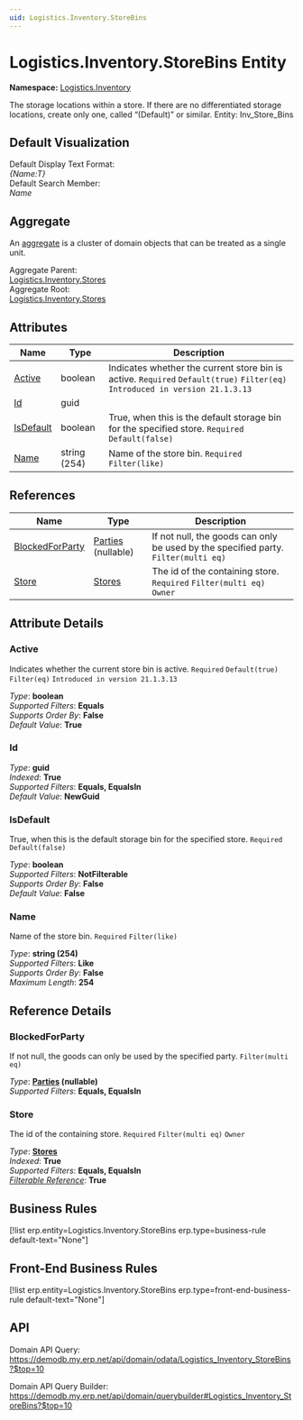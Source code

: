 ```yaml
---
uid: Logistics.Inventory.StoreBins
---
```

# Logistics.Inventory.StoreBins Entity

**Namespace:** [Logistics.Inventory](Logistics.Inventory.md)  

The storage locations within a store. If there are no differentiated storage locations, create only one, called “(Default)” or similar. Entity: Inv_Store_Bins

## Default Visualization
Default Display Text Format:  
_{Name:T}_  
Default Search Member:  
_Name_  

## Aggregate
An [aggregate](https://docs.erp.net/tech/advanced/concepts/aggregates.html) is a cluster of domain objects that can be treated as a single unit.  

Aggregate Parent:  
[Logistics.Inventory.Stores](Logistics.Inventory.Stores.md)  
Aggregate Root:  
[Logistics.Inventory.Stores](Logistics.Inventory.Stores.md)  

## Attributes

| Name | Type | Description |
| ---- | ---- | --- |
| [Active](Logistics.Inventory.StoreBins.md#active) | boolean | Indicates whether the current store bin is active. `Required` `Default(true)` `Filter(eq)` `Introduced in version 21.1.3.13` 
| [Id](Logistics.Inventory.StoreBins.md#id) | guid |  
| [IsDefault](Logistics.Inventory.StoreBins.md#isdefault) | boolean | True, when this is the default storage bin for the specified store. `Required` `Default(false)` 
| [Name](Logistics.Inventory.StoreBins.md#name) | string (254) | Name of the store bin. `Required` `Filter(like)` 

## References

| Name | Type | Description |
| ---- | ---- | --- |
| [BlockedForParty](Logistics.Inventory.StoreBins.md#blockedforparty) | [Parties](General.Contacts.Parties.md) (nullable) | If not null, the goods can only be used by the specified party. `Filter(multi eq)` |
| [Store](Logistics.Inventory.StoreBins.md#store) | [Stores](Logistics.Inventory.Stores.md) | The id of the containing store. `Required` `Filter(multi eq)` `Owner` |


## Attribute Details

### Active

Indicates whether the current store bin is active. `Required` `Default(true)` `Filter(eq)` `Introduced in version 21.1.3.13`

_Type_: **boolean**  
_Supported Filters_: **Equals**  
_Supports Order By_: **False**  
_Default Value_: **True**  

### Id

_Type_: **guid**  
_Indexed_: **True**  
_Supported Filters_: **Equals, EqualsIn**  
_Default Value_: **NewGuid**  

### IsDefault

True, when this is the default storage bin for the specified store. `Required` `Default(false)`

_Type_: **boolean**  
_Supported Filters_: **NotFilterable**  
_Supports Order By_: **False**  
_Default Value_: **False**  

### Name

Name of the store bin. `Required` `Filter(like)`

_Type_: **string (254)**  
_Supported Filters_: **Like**  
_Supports Order By_: **False**  
_Maximum Length_: **254**  


## Reference Details

### BlockedForParty

If not null, the goods can only be used by the specified party. `Filter(multi eq)`

_Type_: **[Parties](General.Contacts.Parties.md) (nullable)**  
_Supported Filters_: **Equals, EqualsIn**  

### Store

The id of the containing store. `Required` `Filter(multi eq)` `Owner`

_Type_: **[Stores](Logistics.Inventory.Stores.md)**  
_Indexed_: **True**  
_Supported Filters_: **Equals, EqualsIn**  
_[Filterable Reference](https://docs.erp.net/dev/domain-api/filterable-references.html)_: **True**  



## Business Rules

[!list erp.entity=Logistics.Inventory.StoreBins erp.type=business-rule default-text="None"]

## Front-End Business Rules

[!list erp.entity=Logistics.Inventory.StoreBins erp.type=front-end-business-rule default-text="None"]

## API

Domain API Query:
<https://demodb.my.erp.net/api/domain/odata/Logistics_Inventory_StoreBins?$top=10>

Domain API Query Builder:
<https://demodb.my.erp.net/api/domain/querybuilder#Logistics_Inventory_StoreBins?$top=10>

